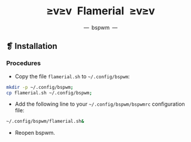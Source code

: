 <h1 align="center">≥v≥v&ensp;Flamerial&ensp;≥v≥v</h1>
<p align="center">—&ensp;bspwm&ensp;—</p>

## ❡ Installation
### Procedures
- Copy the file `flamerial.sh` to `~/.config/bspwm`:
```zsh
mkdir -p ~/.config/bspwm;
cp flamerial.sh ~/.config/bspwm;
```
- Add the following line to your `~/.config/bspwm/bspwmrc` configuration file:
```zsh
~/.config/bspwm/flamerial.sh&
```
- Reopen bspwm.
